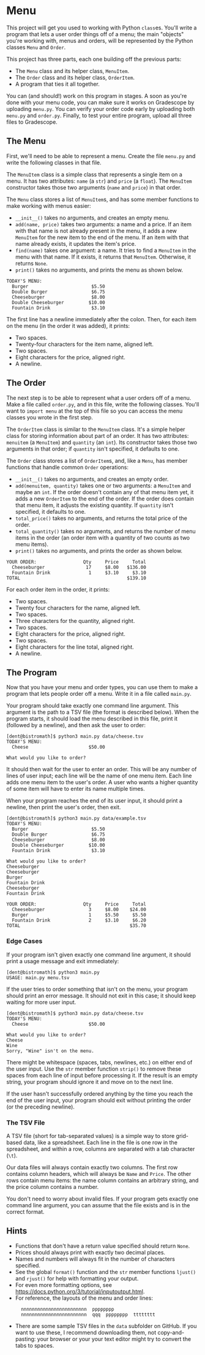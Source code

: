 # Menu

This project will get you used to working with Python `class`es.  You'll write a
program that lets a user  order things off of a menu;  the main "objects" you're
working with, menus and orders, will be represented by the Python classes `Menu`
and `Order`.

This project has three parts, each one building off the previous parts:

- The `Menu` class and its helper class, `MenuItem`.
- The `Order` class and its helper class, `OrderItem`.
- A program that ties it all together.

You can (and should!) work on this program in stages. A soon as you're done with
your menu code, you can make sure it works on Gradescope by uploading `menu.py`.
You can verify your order code early by uploading both `menu.py` and `order.py`.
Finally, to test your entire program, upload all three files to Gradescope.


## The Menu

First, we'll need to be able to represent a menu.  Create the file `menu.py` and
write the following classes in that file.

The `MenuItem` class is a simple class that represents  a single item on a menu.
It has two attributes: `name` (a `str`) and `price` (a `float`).  The `MenuItem`
constructor takes those two arguments (`name` and `price`) in that order.

The `Menu` class stores a list of `MenuItem`s,  and has some member functions to
make working with menus easier:

- `__init__()` takes no arguments, and creates an empty menu.
- `add(name, price)`  takes two arguments:  a name and a price.  If an item with
  that name is not already present in the menu, it adds a new `MenuItem` for the
  new item to the end of the menu.  If an item with that name already exists, it
  updates the item's price.
- `find(name)` takes one argument: a name.  It tries to find a `MenuItem` in the
  menu with that name.  If it exists, it returns that `MenuItem`.  Otherwise, it
  returns `None`.
- `print()` takes no arguments, and prints the menu as shown below.

```
TODAY'S MENU:
  Burger                       $5.50
  Double Burger                $6.75
  Cheeseburger                 $8.00
  Double Cheeseburger         $10.00
  Fountain Drink               $3.10
```

The first line has a newline immediately after the colon. Then, for each item on
the menu (in the order it was added), it prints:

- Two spaces.
- Twenty-four characters for the item name, aligned left.
- Two spaces.
- Eight characters for the price, aligned right.
- A newline.


## The Order

The next step is to be able to represent what a user orders off of a menu.  Make
a file called `order.py`, and in this file, write the following classes.  You'll
want to `import menu` at the top of this file so you can access the menu classes
you wrote in the first step.

The `OrderItem` class is  similar to the `MenuItem` class.  It's a simple helper
class for  storing information about  part of an order.  It has  two attributes:
`menuitem` (a `MenuItem`) and `quantity` (an `int`). Its constructor takes those
two arguments in that order; if `quantity` isn't specified, it defaults to one.

The `Order` class  stores a list of `OrderItem`s, and, like a `Menu`, has member
functions that handle common `Order` operations:

- `__init__()` takes no arguments, and creates an empty order.
- `add(menuitem, quantity)`  takes one or two arguments:  a `MenuItem` and maybe
  an `int`.  If the order doesn't contain any of  that menu item yet,  it adds a
  new `OrderItem`  to the end of the order.  If the order does contain that menu
  item,  it adjusts the  existing quantity.  If `quantity`  isn't specified,  it
  defaults to one.
- `total_price()` takes no arguments, and returns the total price of the order.
- `total_quantity()` takes no arguments, and returns the number of menu items in
  the order (an order item with a quantity of two counts as two menu items).
- `print()` takes no arguments, and prints the order as shown below.

```
YOUR ORDER:                 Qty     Price     Total
  Cheeseburger               17     $8.00   $136.00
  Fountain Drink              1     $3.10     $3.10
TOTAL                                       $139.10
```

For each order item in the order, it prints:

- Two spaces.
- Twenty four characters for the name, aligned left.
- Two spaces.
- Three characters for the quantity, aligned right.
- Two spaces.
- Eight characters for the price, aligned right.
- Two spaces.
- Eight characters for the line total, aligned right.
- A newline.


## The Program

Now that you have your menu and order types,  you can use them to make a program
that lets people order off a menu.  Write it in a file called `main.py`.

Your program should take exactly one command line argument. This argument is the
path to a TSV file (the format is described below).  When the program starts, it
should load the menu  described in this file,  print it (followed by a newline),
and then ask the user to order:

```
[dent@bistromath]$ python3 main.py data/cheese.tsv
TODAY'S MENU:
  Cheese                      $50.00

What would you like to order?

```

It should then wait for the user  to enter an order.  This will be any number of
lines of user input; each line will be the name of one menu item. Each line adds
one menu item  to the user's order.  A user who wants a  higher quantity of some
item will have to enter its name multiple times.

When your program reaches the end of its user input,  it should print a newline,
then print the user's order, then exit.

```
[dent@bistromath]$ python3 main.py data/example.tsv
TODAY'S MENU:
  Burger                       $5.50
  Double Burger                $6.75
  Cheeseburger                 $8.00
  Double Cheeseburger         $10.00
  Fountain Drink               $3.10

What would you like to order?
Cheeseburger
Cheeseburger
Burger
Fountain Drink
Cheeseburger
Fountain Drink

YOUR ORDER:                 Qty     Price     Total
  Cheeseburger                3     $8.00    $24.00
  Burger                      1     $5.50     $5.50
  Fountain Drink              2     $3.10     $6.20
TOTAL                                        $35.70
```


### Edge Cases

If your program isn't given exactly one command line argument, it should print a
usage message and exit immediately:

```
[dent@bistromath]$ python3 main.py
USAGE: main.py menu.tsv
```

If the user tries to order something that isn't on the menu, your program should
print an error message.  It should not exit in this case; it should keep waiting
for more user input.

```
[dent@bistromath]$ python3 main.py data/cheese.tsv
TODAY'S MENU:
  Cheese                      $50.00

What would you like to order?
Cheese
Wine
Sorry, "Wine" isn't on the menu.
```

There might be whitespace  (spaces, tabs, newlines,  etc.)  on either end of the
user input.  Use the `str` member function `strip()` to remove these spaces from
each line of input before processing it.  If the result is an empty string, your
program should ignore it and move on to the next line.

If the user  hasn't successfully ordered anything  by the time you reach the end
of the user input, your program should exit  without printing the order  (or the
preceding newline).


### The TSV File

A TSV file (short for tab-separated values)  is a simple way to store grid-based
data, like a spreadsheet.  Each line in the file is  one row in the spreadsheet,
and within a row, columns are separated with a tab character (`\t`).

Our data files will always contain  exactly two columns.  The first row contains
column headers, which will always be `Name` and `Price`.  The other rows contain
menu items:  the name column contains  an arbitrary string, and the price column
contains a number.

You don't need to worry about  invalid files.  If your program gets  exactly one
command line argument, you can assume that the file exists and is in the correct
format.


## Hints

- Functions that don't have a return value specified should return `None`.
- Prices should always print with exactly two decimal places.
- Names and numbers will always fit in the number of characters specified.
- See the global  `format()` function  and the `str`  member functions `ljust()`
  and `rjust()` for help with formatting your output.
- For even more formatting options, see <https://docs.python.org/3/tutorial/inputoutput.html>.
- For reference, the layouts of the menu and order lines:
  ```
    nnnnnnnnnnnnnnnnnnnnnnnn  pppppppp
    nnnnnnnnnnnnnnnnnnnnnnnn  qqq  pppppppp  tttttttt
  ```
- There are some sample TSV files in the `data` subfolder on GitHub. If you want
  to use these, I recommend downloading them, not copy-and-pasting: your browser
  or your your text editor might try to convert the tabs to spaces.
